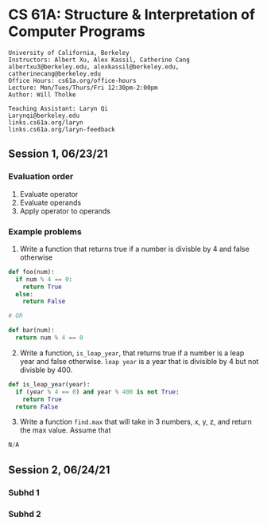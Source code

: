 # CS 61A: Structure & Interpretation of Computer Programs

    University of California, Berkeley
    Instructors: Albert Xu, Alex Kassil, Catherine Cang
    albertxu3@berkeley.edu, alexkassil@berkeley.edu,  catherinecang@berkeley.edu
    Office Hours: cs61a.org/office-hours
    Lecture: Mon/Tues/Thurs/Fri 12:30pm-2:00pm
    Author: Will Tholke

    Teaching Assistant: Laryn Qi
    Larynqi@berkeley.edu
    links.cs61a.org/laryn
    links.cs61a.org/laryn-feedback

## Session 1, 06/23/21

### Evaluation order

1. Evaluate operator
2. Evaluate operands
3. Apply operator to operands

### Example problems

1. Write a function that returns true if a number is divisble by 4 and false otherwise
   
```py
def foo(num):
  if num % 4 == 0:
    return True
  else:
    return False

# OR

def bar(num):
  return num % 4 == 0
 ```

2. Write a function, `is_leap_year`, that returns true if a number is a leap year and false otherwise. `leap year` is a year that is divisible by 4 but not divisble by 400.

```py
def is_leap_year(year):
  if (year % 4 == 0) and year % 400 is not True:
    return True
  return False
```

3. Write a function `find.max` that will take in 3 numbers, x, y, z, and return the max value. Assume that

```py
N/A
```

## Session 2, 06/24/21

### Subhd 1

### Subhd 2